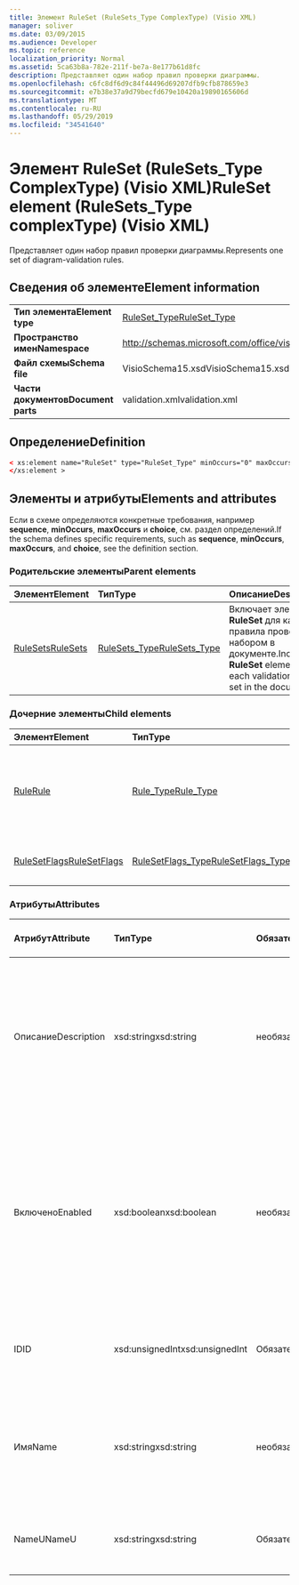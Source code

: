 ```yaml
---
title: Элемент RuleSet (RuleSets_Type ComplexType) (Visio XML)
manager: soliver
ms.date: 03/09/2015
ms.audience: Developer
ms.topic: reference
localization_priority: Normal
ms.assetid: 5ca63b8a-782e-211f-be7a-8e177b61d8fc
description: Представляет один набор правил проверки диаграммы.
ms.openlocfilehash: c6fc8df6d9c84f44496d69207dfb9cfb878659e3
ms.sourcegitcommit: e7b38e37a9d79becfd679e10420a19890165606d
ms.translationtype: MT
ms.contentlocale: ru-RU
ms.lasthandoff: 05/29/2019
ms.locfileid: "34541640"
---
```

# <a name="ruleset-element-rulesets_type-complextype-visio-xml"></a><span data-ttu-id="6dc7c-103">Элемент RuleSet (RuleSets_Type ComplexType) (Visio XML)</span><span class="sxs-lookup"><span data-stu-id="6dc7c-103">RuleSet element (RuleSets_Type complexType) (Visio XML)</span></span>

<span data-ttu-id="6dc7c-104">Представляет один набор правил проверки диаграммы.</span><span class="sxs-lookup"><span data-stu-id="6dc7c-104">Represents one set of diagram-validation rules.</span></span>
  
## <a name="element-information"></a><span data-ttu-id="6dc7c-105">Сведения об элементе</span><span class="sxs-lookup"><span data-stu-id="6dc7c-105">Element information</span></span>

|||
|:-----|:-----|
|<span data-ttu-id="6dc7c-106">**Тип элемента**</span><span class="sxs-lookup"><span data-stu-id="6dc7c-106">**Element type**</span></span> <br/> |[<span data-ttu-id="6dc7c-107">RuleSet_Type</span><span class="sxs-lookup"><span data-stu-id="6dc7c-107">RuleSet_Type</span></span>](ruleset_type-complextypevisio-xml.md) <br/> |
|<span data-ttu-id="6dc7c-108">**Пространство имен**</span><span class="sxs-lookup"><span data-stu-id="6dc7c-108">**Namespace**</span></span> <br/> |http://schemas.microsoft.com/office/visio/2012/main  <br/> |
|<span data-ttu-id="6dc7c-109">**Файл схемы**</span><span class="sxs-lookup"><span data-stu-id="6dc7c-109">**Schema file**</span></span> <br/> |<span data-ttu-id="6dc7c-110">VisioSchema15.xsd</span><span class="sxs-lookup"><span data-stu-id="6dc7c-110">VisioSchema15.xsd</span></span>  <br/> |
|<span data-ttu-id="6dc7c-111">**Части документов**</span><span class="sxs-lookup"><span data-stu-id="6dc7c-111">**Document parts**</span></span> <br/> |<span data-ttu-id="6dc7c-112">validation.xml</span><span class="sxs-lookup"><span data-stu-id="6dc7c-112">validation.xml</span></span>  <br/> |
   
## <a name="definition"></a><span data-ttu-id="6dc7c-113">Определение</span><span class="sxs-lookup"><span data-stu-id="6dc7c-113">Definition</span></span>

```XML
< xs:element name="RuleSet" type="RuleSet_Type" minOccurs="0" maxOccurs="unbounded" >
</xs:element >
```

## <a name="elements-and-attributes"></a><span data-ttu-id="6dc7c-114">Элементы и атрибуты</span><span class="sxs-lookup"><span data-stu-id="6dc7c-114">Elements and attributes</span></span>

<span data-ttu-id="6dc7c-115">Если в схеме определяются конкретные требования, например **sequence**, **minOccurs**, **maxOccurs** и **choice**, см. раздел определений.</span><span class="sxs-lookup"><span data-stu-id="6dc7c-115">If the schema defines specific requirements, such as **sequence**, **minOccurs**, **maxOccurs**, and **choice**, see the definition section.</span></span> 
  
### <a name="parent-elements"></a><span data-ttu-id="6dc7c-116">Родительские элементы</span><span class="sxs-lookup"><span data-stu-id="6dc7c-116">Parent elements</span></span>

|<span data-ttu-id="6dc7c-117">**Элемент**</span><span class="sxs-lookup"><span data-stu-id="6dc7c-117">**Element**</span></span>|<span data-ttu-id="6dc7c-118">**Тип**</span><span class="sxs-lookup"><span data-stu-id="6dc7c-118">**Type**</span></span>|<span data-ttu-id="6dc7c-119">**Описание**</span><span class="sxs-lookup"><span data-stu-id="6dc7c-119">**Description**</span></span>|
|:-----|:-----|:-----|
|[<span data-ttu-id="6dc7c-120">RuleSets</span><span class="sxs-lookup"><span data-stu-id="6dc7c-120">RuleSets</span></span>](rulesets-element-validation_type-complextypevisio-xml.md) <br/> |[<span data-ttu-id="6dc7c-121">RuleSets_Type</span><span class="sxs-lookup"><span data-stu-id="6dc7c-121">RuleSets_Type</span></span>](rulesets_type-complextypevisio-xml.md) <br/> |<span data-ttu-id="6dc7c-122">Включает элемент **RuleSet** для каждого правила проверки, за набором в документе.</span><span class="sxs-lookup"><span data-stu-id="6dc7c-122">Includes a **RuleSet** element for each validation rule set in the document.</span></span>  <br/> |
   
### <a name="child-elements"></a><span data-ttu-id="6dc7c-123">Дочерние элементы</span><span class="sxs-lookup"><span data-stu-id="6dc7c-123">Child elements</span></span>

|<span data-ttu-id="6dc7c-124">**Элемент**</span><span class="sxs-lookup"><span data-stu-id="6dc7c-124">**Element**</span></span>|<span data-ttu-id="6dc7c-125">**Тип**</span><span class="sxs-lookup"><span data-stu-id="6dc7c-125">**Type**</span></span>|<span data-ttu-id="6dc7c-126">**Описание**</span><span class="sxs-lookup"><span data-stu-id="6dc7c-126">**Description**</span></span>|
|:-----|:-----|:-----|
|[<span data-ttu-id="6dc7c-127">Rule</span><span class="sxs-lookup"><span data-stu-id="6dc7c-127">Rule</span></span>](rule-element-ruleset_type-complextypevisio-xml.md) <br/> |[<span data-ttu-id="6dc7c-128">Rule_Type</span><span class="sxs-lookup"><span data-stu-id="6dc7c-128">Rule_Type</span></span>](rule_type-complextypevisio-xml.md) <br/> |<span data-ttu-id="6dc7c-129">Представляет одно правило проверки в наборе правил проверки схемы.</span><span class="sxs-lookup"><span data-stu-id="6dc7c-129">Represents a single validation rule in a diagram validation rule set.</span></span>  <br/> |
|[<span data-ttu-id="6dc7c-130">RuleSetFlags</span><span class="sxs-lookup"><span data-stu-id="6dc7c-130">RuleSetFlags</span></span>](rulesetflags-element-ruleset_type-complextypevisio-xml.md) <br/> |[<span data-ttu-id="6dc7c-131">RuleSetFlags_Type</span><span class="sxs-lookup"><span data-stu-id="6dc7c-131">RuleSetFlags_Type</span></span>](rulesetflags_type-complextypevisio-xml.md) <br/> |<span data-ttu-id="6dc7c-132">Указывает свойства набора правил.</span><span class="sxs-lookup"><span data-stu-id="6dc7c-132">Specifies rule-set properties.</span></span>  <br/> |
   
### <a name="attributes"></a><span data-ttu-id="6dc7c-133">Атрибуты</span><span class="sxs-lookup"><span data-stu-id="6dc7c-133">Attributes</span></span>

|<span data-ttu-id="6dc7c-134">**Атрибут**</span><span class="sxs-lookup"><span data-stu-id="6dc7c-134">**Attribute**</span></span>|<span data-ttu-id="6dc7c-135">**Тип**</span><span class="sxs-lookup"><span data-stu-id="6dc7c-135">**Type**</span></span>|<span data-ttu-id="6dc7c-136">**Обязательный**</span><span class="sxs-lookup"><span data-stu-id="6dc7c-136">**Required**</span></span>|<span data-ttu-id="6dc7c-137">**Описание**</span><span class="sxs-lookup"><span data-stu-id="6dc7c-137">**Description**</span></span>|<span data-ttu-id="6dc7c-138">**Возможные значения**</span><span class="sxs-lookup"><span data-stu-id="6dc7c-138">**Possible values**</span></span>|
|:-----|:-----|:-----|:-----|:-----|
|<span data-ttu-id="6dc7c-139">Описание</span><span class="sxs-lookup"><span data-stu-id="6dc7c-139">Description</span></span>  <br/> |<span data-ttu-id="6dc7c-140">xsd:string</span><span class="sxs-lookup"><span data-stu-id="6dc7c-140">xsd:string</span></span>  <br/> |<span data-ttu-id="6dc7c-141">необязательный</span><span class="sxs-lookup"><span data-stu-id="6dc7c-141">optional</span></span>  <br/> |<span data-ttu-id="6dc7c-142">Указывает описание, которое отображается в пользовательском интерфейсе для набора правил проверки.</span><span class="sxs-lookup"><span data-stu-id="6dc7c-142">Specifies the description that appears in the user interface for the validation rule set.</span></span> <span data-ttu-id="6dc7c-143">По умолчанию это пустая строка.</span><span class="sxs-lookup"><span data-stu-id="6dc7c-143">Default is an empty string.</span></span>  <br/> |<span data-ttu-id="6dc7c-144">Значения типа xsd:string.</span><span class="sxs-lookup"><span data-stu-id="6dc7c-144">Values of the xsd:string type.</span></span>  <br/> |
|<span data-ttu-id="6dc7c-145">Включено</span><span class="sxs-lookup"><span data-stu-id="6dc7c-145">Enabled</span></span>  <br/> |<span data-ttu-id="6dc7c-146">xsd:boolean</span><span class="sxs-lookup"><span data-stu-id="6dc7c-146">xsd:boolean</span></span>  <br/> |<span data-ttu-id="6dc7c-147">необязательный</span><span class="sxs-lookup"><span data-stu-id="6dc7c-147">optional</span></span>  <br/> |<span data-ttu-id="6dc7c-148">Указывает, проверяются ли правила в указанном наборе правил проверки при запуске проверки для текущего документа.</span><span class="sxs-lookup"><span data-stu-id="6dc7c-148">Specifies whether the rules in the specified validation rule set are checked when validation is triggered for the current document.</span></span> <span data-ttu-id="6dc7c-149">Значение по умолчанию — True.</span><span class="sxs-lookup"><span data-stu-id="6dc7c-149">Default is True.</span></span>  <br/> |<span data-ttu-id="6dc7c-150">Значения типа xsd:boolean.</span><span class="sxs-lookup"><span data-stu-id="6dc7c-150">Values of the xsd:boolean type.</span></span>  <br/> |
|<span data-ttu-id="6dc7c-151">ID</span><span class="sxs-lookup"><span data-stu-id="6dc7c-151">ID</span></span>  <br/> |<span data-ttu-id="6dc7c-152">xsd:unsignedInt</span><span class="sxs-lookup"><span data-stu-id="6dc7c-152">xsd:unsignedInt</span></span>  <br/> |<span data-ttu-id="6dc7c-153">Обязательный</span><span class="sxs-lookup"><span data-stu-id="6dc7c-153">required</span></span>  <br/> |<span data-ttu-id="6dc7c-154">Указывает уникальный идентификатор набора правил проверки.</span><span class="sxs-lookup"><span data-stu-id="6dc7c-154">Specifies the unique identifier of the validation rule set.</span></span>  <br/> |<span data-ttu-id="6dc7c-155">Значения типа xsd:unsignedInt.</span><span class="sxs-lookup"><span data-stu-id="6dc7c-155">Values of the xsd:unsignedInt type.</span></span>  <br/> |
|<span data-ttu-id="6dc7c-156">Имя</span><span class="sxs-lookup"><span data-stu-id="6dc7c-156">Name</span></span>  <br/> |<span data-ttu-id="6dc7c-157">xsd:string</span><span class="sxs-lookup"><span data-stu-id="6dc7c-157">xsd:string</span></span>  <br/> |<span data-ttu-id="6dc7c-158">необязательный</span><span class="sxs-lookup"><span data-stu-id="6dc7c-158">optional</span></span>  <br/> |<span data-ttu-id="6dc7c-159">Указывает локальное имя набора правил проверки.</span><span class="sxs-lookup"><span data-stu-id="6dc7c-159">Specifies the local name of the validation rule set.</span></span> <span data-ttu-id="6dc7c-160">Значение атрибута NameU по умолчанию.</span><span class="sxs-lookup"><span data-stu-id="6dc7c-160">Defaults to NameU attribute value.</span></span>  <br/> |<span data-ttu-id="6dc7c-161">Значения типа xsd:string.</span><span class="sxs-lookup"><span data-stu-id="6dc7c-161">Values of the xsd:string type.</span></span>  <br/> |
|<span data-ttu-id="6dc7c-162">NameU</span><span class="sxs-lookup"><span data-stu-id="6dc7c-162">NameU</span></span>  <br/> |<span data-ttu-id="6dc7c-163">xsd:string</span><span class="sxs-lookup"><span data-stu-id="6dc7c-163">xsd:string</span></span>  <br/> |<span data-ttu-id="6dc7c-164">Обязательный</span><span class="sxs-lookup"><span data-stu-id="6dc7c-164">required</span></span>  <br/> |<span data-ttu-id="6dc7c-165">Указывает универсальное имя набора правил проверки.</span><span class="sxs-lookup"><span data-stu-id="6dc7c-165">Specifies the universal name of the validation rule set.</span></span>  <br/> |<span data-ttu-id="6dc7c-166">Значения типа xsd:string.</span><span class="sxs-lookup"><span data-stu-id="6dc7c-166">Values of the xsd:string type.</span></span>  <br/> |
   

